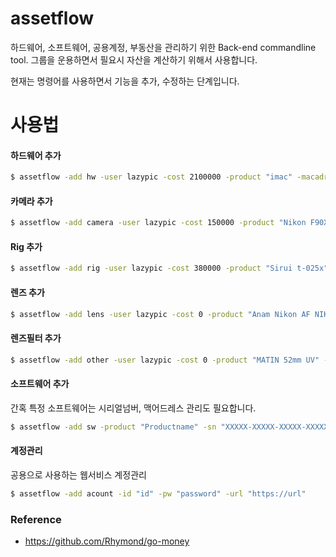 # assetflow

하드웨어, 소프트웨어, 공용계정, 부동산을 관리하기 위한 Back-end commandline tool.
그룹을 운용하면서 필요시 자산을 계산하기 위해서 사용합니다.

현재는 명령어를 사용하면서 기능을 추가, 수정하는 단계입니다.

# 사용법

#### 하드웨어 추가

```bash
$ assetflow -add hw -user lazypic -cost 2100000 -product "imac" -macadress "68:3a:3a:14:59:b6"
```

#### 카메라 추가

```bash
$ assetflow -add camera -user lazypic -cost 150000 -product "Nikon F90X" -description "기증"
```

#### Rig 추가

```bash
$ assetflow -add rig -user lazypic -cost 380000 -product "Sirui t-025x" -description "tripod"
```

#### 렌즈 추가

```bash
$ assetflow -add lens -user lazypic -cost 0 -product "Anam Nikon AF NIKKOR" -description "기증" -focallength "28-70mm" -sn 7005744
```

#### 렌즈필터 추가

```bash
$ assetflow -add other -user lazypic -cost 0 -product "MATIN 52mm UV" -description "lensfilter,기증"
```

#### 소프트웨어 추가
간혹 특정 소프트웨어는 시리얼넘버, 맥어드레스 관리도 필요합니다.

```bash
$ assetflow -add sw -product "Productname" -sn "XXXXX-XXXXX-XXXXX-XXXXX" -macaddress "68:3a:3a:14:59:b6"
```

#### 계정관리
공용으로 사용하는 웹서비스 계정관리

```bash
$ assetflow -add acount -id "id" -pw "password" -url "https://url"
```

### Reference
- https://github.com/Rhymond/go-money